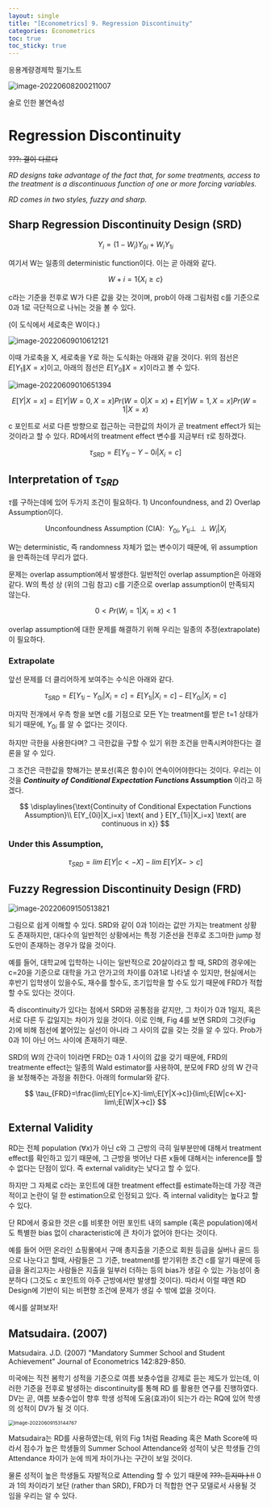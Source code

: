 ```yaml
---
layout: single
title: "[Econometrics] 9. Regression Discontinuity"
categories: Econometrics
toc: true
toc_sticky: true
---
```


응용계량경제학 필기노트



![image-20220608200211007](../../assets/images/2022-05-25-econometrics_9/image-20220608200211007.png)

술로 인한 불연속성




# Regression Discontinuity

~~???: 결이 다르다~~

*RD designs take advantage of the fact that, for some treatments, access to the treatment is a discontinuous function of one or more forcing variables.*

*RD comes in two styles, fuzzy and sharp.*





## Sharp Regression Discontinuity Design (SRD)


$$
Y_i=(1-W_i)Y_{0i}+W_iY_{1i}
$$


여기서 W는 일종의 deterministic function이다. 이는 곧 아래와 같다.


$$
W+i=1\{X_i\geq c\}
$$


c라는 기준을 전후로 W가 다른 값을 갖는 것이며, prob이 아래 그림처럼 c를 기준으로 0과 1로 극단적으로 나뉘는 것을 볼 수 있다.

(이 도식에서 세로축은 W이다.)

![image-20220609010612121](../../assets/images/2022-05-25-econometrics_9/image-20220609010612121.png)





이때 가로축을 X, 세로축을 Y로 하는 도식화는 아래와 같을 것이다. 위의 점선은 $E[Y_1\|X=x]$이고, 아래의 점선은 $E[Y_0\|X=x]$이라고 볼 수 있다.

![image-20220609010651394](../../assets/images/2022-05-25-econometrics_9/image-20220609010651394.png)





$$
E[Y|X=x]=E[Y|W=0, X=x]Pr(W=0|X=x)+E[Y|W=1, X=x]Pr(W=1|X=x)
$$



c 포인트로 서로 다른 방향으로 접근하는 극한값의 차이가 곧 treatment effect가 되는 것이라고 할 수 있다. RD에서의 treatment effect 변수를 지금부터 $\tau$로 칭하겠다.


$$
\tau_{SRD}=E[Y_{1i}-Y-{0i}|X_i=c]
$$




## Interpretation of $\tau_{SRD}$

 $\tau$를 구하는데에 있어 두가지 조건이 필요하다. 1) Unconfoundness, and 2) Overlap Assumption이다.


$$
\text{Unconfoundness Assumption (CIA): }\; Y_{0i}, Y_{1i}\perp\!\!\!\perp W_i|X_i
$$


W는 deterministic, 즉 randomness 자체가 없는 변수이기 때문에, 위 assumption을 만족하는데 무리가 없다.



문제는 overlap assumption에서 발생한다. 일반적인 overlap assumption은 아래와 같다. W의 특성 상 (위의 그림 참고) c를 기준으로 overlap assumption이 만족되지 않는다.


$$
0<Pr(W_i=1 | X_i=x)<1
$$


overlap assumption에 대한 문제를 해결하기 위해 우리는 일종의 추정(extrapolate)이 필요하다.



### Extrapolate

앞선 문제를 더 클리어하게 보여주는 수식은 아래와 같다.


$$
\tau_{SRD}=E[Y_{1i}-Y_{0i}|X_i=c]=E[Y_{1i}|X_i=c]-E[Y_{0i}|X_i=c]
$$




마지막 전개에서 우측 항을 보면 c를 기점으로 모든 Y는 treatment를 받은 t=1 상태가 되기 때문에, $Y_{0i}$ 를 알 수 없다는 것이다.

하지만 극한을 사용한다며? 그 극한값을 구할 수 있기 위한 조건을 만족시켜야한다는 결론을 알 수 있다.

그 조건은 극한값을 향해가는 분포선(혹은 함수)이 연속이어야한다는 것이다. 우리는 이것을 ***Continuity of Conditional Expectation Functions* Assumption** 이라고 하겠다.


$$
\displaylines{\text{Continuity of Conditional Expectation Functions Assumption}\\
E[Y_{0i}|X_i=x] \text{ and } E[Y_{1i}|X_i=x] \text{ are continuous in x}}
$$
 

### Under this Assumption,

$$
\tau_{SRD}=lim\;E[Y|c<-X]-lim\;E[Y|X->c]
$$







## Fuzzy Regression Discontinuity Design (FRD)



![image-20220609150513821](../../assets/images/2022-05-25-econometrics_9/image-20220609150513821.png)



그림으로 쉽게 이해할 수 있다. SRD와 같이 0과 1이라는 값만 가지는 treatment 상황도 존재하지만, 대다수의 일반적인 상황에서는 특정 기준선을 전후로 조그마한 jump 정도만이 존재하는 경우가 많을 것이다. 

예를 들어, 대학교에 입학하는 나이는 일반적으로 20살이라고 할 때, SRD의 경우에는 c=20을 기준으로 대학을 가고 안가고의 차이를 0과1로 나타낼 수 있지만, 현실에서는 후반기 입학생이 있을수도, 재수를 할수도, 조기입학을 할 수도 있기 때문에 FRD가 적합할 수도 있다는 것이다.

즉 discontinuity가 있다는 점에서 SRD와 공통점을 같지만, 그 차이가 0과 1일지, 혹은 서로 다른 두 값일지는 차이가 있을 것이다. 이로 인해, Fig 4를 보면 SRD의 그것(Fig 2)에 비해 점선에 붙어있는 실선이 아니라 그 사이의 값을 갖는 것을 알 수 있다. Prob가 0과 1이 아닌 어느 사이에 존재하기 때문.



SRD의 W의 간극이 1이라면 FRD는 0과 1 사이의 값을 갖기 때문에, FRD의 treatmente effect는 일종의 Wald estimator를 사용하여, 분모에 FRD 상의 W 간극을 보정해주는 과정을 취한다. 아래의 formular와 같다.



$$
\tau_{FRD}=\frac{lim\;E[Y|c<-X]-lim\;E[Y|X->c]}{lim\;E[W|c<-X]-lim\;E[W|X->c]}
$$






## External Validity

 RD는 전체 population ($\forall x$)가 아닌 c와 그 근방의 극히 일부분만에 대해서 treatment effect를 확인하고 있기 때문에, 그 근방을 벗어난 다른 x들에 대해서는 inference를 할 수 없다는 단점이 있다. 즉 external validity는 낮다고 할 수 있다.

하지만 그 자체로 c라는 포인트에 대한 treatment effect를 estimate하는데 가장 객관적이고 논란이 덜 한 estimation으로 인정되고 있다. 즉 internal validity는 높다고 할 수 있다.



단 RD에서 중요한 것은 c를 비롯한 어떤 포인트 내의 sample (혹은 population)에서도 특별한 bias 없이 characteristic에 큰 차이가 없어야 한다는 것이다.

예를 들어 어떤 온라인 쇼핑몰에서 구매 총지출을 기준으로 회원 등급을 실버나 골드 등으로 나눈다고 할때, 사람들은 그 기준, treatment를 받기위한 조건 c를 알기 때문에 등급을 올리고자는 사람들은 지출을 일부러 더하는 등의 bias가 생길 수 있는 가능성이 충분하다 (그것도 c 포인트의 아주 근방에서만 발생할 것이다). 따라서 이럴 때엔 RD Design에 기반이 되는 비편향 조건에 문제가 생길 수 밖에 없을 것이다.





예시를 살펴보자!

## Matsudaira. (2007)

Matsudaira. J.D. (2007) "Mandatory Summer School and Student Achievement" Journal of Econometrics 142:829-850.

미국에는 직전 봄학기 성적을 기준으로 여름 보충수업을 강제로 듣는 제도가 있는데, 이러한 기준을 전후로 발생하는 discontinuity를 통해 RD 를 활용한 연구를 진행하였다. DV는 곧, 여름 보충수업이 향후 학생 성적에 도움(효과)이 되는가 라는 RQ에 있어 학생의 성적이 DV가 될 것 이다.



<img src="../../assets/images/2022-05-25-econometrics_9/image-20220609153144767.png" alt="image-20220609153144767" style="zoom:67%;" />



Matsudaira는 RD를 사용하였는데, 위의 Fig 1처럼 Reading 혹은 Math Score에 따라서 점수가 높은 학생들의 Summer School Attendance와 성적이 낮은 학생들 간의 Attendance 차이가 눈에 띄게 차이가나는 구간이 보일 것이다.

물론 성적이 높은 학생들도 자발적으로 Attending 할 수 있기 때문에 ~~???: 듣지마ㅏ!!~~ 0과 1의 차이라기 보단 (rather than SRD), FRD가 더 적합한 연구 모델로서 사용될 것임을 우리는 알 수 있다.

